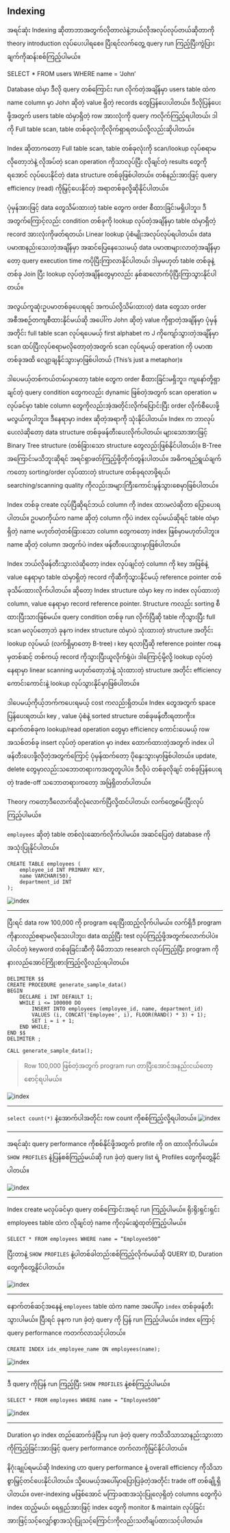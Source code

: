 ## Indexing
အရင်ဆုံး Indexing ဆိုတာဘာအတွက်လိုတာလဲနဲ့ဘယ်လိုအလုပ်လုပ်တယ်ဆိုတာကို theory introduction လုပ်ပေးပါရစေ။ ပြီးရင်လက်တွေ့ query run ကြည့်ပြီးကွဲပြားချက်ကိုဆန်းစစ်ကြည့်ပါမယ်။

SELECT * FROM users WHERE name = ‘John’

Database ထဲမှာ ဒီလို query တစ်ကြောင်း run လိုက်တဲ့အချိန်မှာ users table ထဲက name column မှာ John ဆိုတဲ့ value ရှိတဲ့ records တွေပြန်ပေးပါတယ်။ ဒီလိုပြန်ပေးဖို့အတွက် users table ထဲမှာရှိတဲ့ row အားလုံးကို query ကလိုက်ကြည့်ရပါတယ်၊ ဒါကို Full table scan, table တစ်ခုလုံးကိုလိုက်ရှာရတယ်လို့လည်းဆိုပါတယ်။ 

Index ဆိုတာကတော့ Full table scan, table တစ်ခုလုံးကို scan/lookup လုပ်စရာမလိုတော့ဘဲနဲ့ လိုအပ်တဲ့ scan operation ကိုသာလုပ်ပြီး လိုချင်တဲ့ results တွေကိုရအောင် လုပ်ပေးနိုင်တဲ့ data structure တစ်ခုဖြစ်ပါတယ်။ တစ်နည်းအားဖြင့် query efficiency (read) ကိုမြှင့်ပေးနိုင်တဲ့ အရာတစ်ခုလို့ဆိုနိုင်ပါတယ်။ 

ပုံမှန်အားဖြင့် data တွေသိမ်းထားတဲ့ table တွေက order စီထားခြင်းမရှိပါဘူး၊ ဒီအတွက်ကြောင့်လည်း condition တစ်ခုကို lookup လုပ်တဲ့အချိန်မှာ table ထဲမှာရှိတဲ့ record အားလုံးကိုဖတ်ရတယ်၊ Linear lookup ပုံစံမျိုးအလုပ်လုပ်ရပါတယ်။ data ပမာဏနည်းသေးတဲ့အချိန်မှာ အဆင်ပြေနေသေးမယ့် data ပမာဏများလာတဲ့အချိန်မှာတော့ query execution time ကပိုပြီးကြာလာနိုင်ပါတယ်၊ ဒါမှမဟုတ် table တစ်ခုနဲ့တစ်ခု Join ပြီး lookup လုပ်တဲ့အချိန်တွေမှာလည်း နှစ်ဆလောက်ပိုပြီးကြာသွားနိုင်ပါတယ်။

အလွယ်ကူဆုံးဥပမာတစ်ခုပေးရရင် အကယ်လို့သိမ်းထားတဲ့ data တွေသာ order အစီအစဉ်တကျစီထားနိုင်မယ်ဆို အပေါ်က John ဆိုတဲ့ value ကိုရှာတဲ့အချိန်မှာ ပုံမှန်အတိုင်း full table scan လုပ်ရပေမယ့် first alphabet က J ကိုကျော်သွားတဲ့အချိန်မှာ scan ထပ်ပြီးလုပ်စရာမလိုတော့တဲ့အတွက် scan လုပ်ရမယ့် operation ကို ပမာဏတစ်ခုအထိ လျော့ချနိုင်သွားမှာဖြစ်ပါတယ် (This’s just a metaphor)။

ဒါပေမယ့်တစ်ကယ်တမ်းမှာတော့ table တွေက order စီထားခြင်းမရှိဘူး၊ ကျနော်တို့ရှာချင်တဲ့ query condition တွေကလည်း dynamic ဖြစ်တဲ့အတွက် scan operation မလုပ်ခင်မှာ table column တွေကိုလည်းအဲ့အတိုင်းလိုက်ပြောင်းပြီး order လိုက်စီပေးဖို့မလွယ်ကူပါဘူး။ ဒီနေရာမှာ index ဆိုတဲ့အရာကို သုံးနိုင်ပါတယ်။ Index က ဘာလုပ်ပေးလဲဆိုတော့ data structure တစ်ခုဖန်တီးပေးလိုက်ပါတယ်၊ များသောအားဖြင့် Binary Tree structure (တစ်ခြားသော structure တွေလည်းဖြစ်နိုင်ပါတယ်)။ B-Tree အကြောင်းမသိဘူးဆိုရင် အရင်ရှာဖတ်ကြည့်ဖို့တိုက်တွန်းပါတယ်။ အဓိကရည်ရွယ်ချက်ကတော့ sorting/order လုပ်ထားတဲ့ structure တစ်ခုရလာဖို့ရယ်၊ searching/scanning quality ကိုလည်းအများကြီးကောင်းမွန်သွားစေမှာဖြစ်ပါတယ်။

Index တစ်ခု create လုပ်ပြီဆိုရင်ဘယ် column ကို index ထားမလဲဆိုတာ ပြောပေးရပါတယ်။ ဥပမာကိုယ်က name ဆိုတဲ့ column ကိုပဲ index လုပ်မယ်ဆိုရင် table ထဲမှာရှိတဲ့ name မဟုတ်တဲ့တစ်ခြားသော column တွေကတော့ index ဖြစ်မှာမဟုတ်ပါဘူး။ name ဆိုတဲ့ column အတွက်ပဲ index ဖန်တီးပေးသွားမှာဖြစ်ပါတယ်။

Index ဘယ်လိုဖန်တီးသွားလဲဆိုတော့ index လုပ်ချင်တဲ့ column ကို key အဖြစ်နဲ့ value နေရာမှာ table ထဲမှာရှိတဲ့ record ကိုဆီကိုသွားနိုင်မယ့် reference pointer တစ်ခုသိမ်းထားလိုက်ပါတယ်။ ဆိုတော့ Index structure ထဲမှာ key က index လုပ်ထားတဲ့ column, value နေရာမှာ record reference pointer. Structure ကလည်း sorting စီထားပြီးသားဖြစ်မယ်။ query condition တစ်ခု run လိုက်ပြီဆို table ကိုသွားပြီး full scan မလုပ်တော့ဘဲ ခုနက index structure ထဲမှာပဲ သုံးထားတဲ့ structure အတိုင်း lookup လုပ်မယ် (လက်ရှိမှာတော့ B-tree) ၊ key ရလာပြီဆို reference pointer ကနေမှတစ်ဆင့် တစ်ကယ့် record ကိုသွားပြီးယူလိုက်ရုံပဲ၊ ဒါကြောင့်မို့လို့ lookup လုပ်တဲ့နေရာမှာ linear scanning မဟုတ်တော့ဘဲနဲ့ သုံးထားတဲ့ structure အတိုင်း efficiency ကောင်းကောင်းနဲ့ lookup လုပ်သွားနိုင်မှာဖြစ်ပါတယ်။

ဒါပေမယ့်ကိုယ့်ဘက်ကပေးရမယ့် cost ကလည်းရှိတယ်။ Index တွေအတွက် space ပြန်ပေးရတယ်၊ key , value ပုံစံနဲ့ sorted structure တစ်ခုဖန်တီးရတာကိုး။ နောက်တစ်ခုက lookup/read operation တွေမှာ efficiency ကောင်းပေမယ့် row အသစ်တစ်ခု insert လုပ်တဲ့ operation မှာ index ထောက်ထားတဲ့အတွက် index ပါဖန်တီးပေးဖို့လိုတဲ့အတွက်ကြောင့် ပုံမှန်ထက်တော့ ပိုနှေးသွားမှာဖြစ်ပါတယ်။ update, delete တွေမှာလည်းသဘောတရားကအတူတူပါပဲ။ ဒီလိုပဲ တစ်ခုလိုချင် တစ်ခုပြန်ပေးရတဲ့ trade-off သဘောတရားကတော့ အမြဲရှိတတ်ပါတယ်။

Theory ကတော့ဒီလောက်ဆိုလုံလောက်ပြီလို့ထင်ပါတယ်၊ လက်တွေ့စမ်းပြီးလုပ်ကြည့်ပါမယ်။

`employees` ဆိုတဲ့ table တစ်လုံးဆောက်လိုက်ပါမယ်။ အဆင်ပြေတဲ့ database ကိုအသုံးပြုနိုင်ပါတယ်။

```
CREATE TABLE employees (
    employee_id INT PRIMARY KEY,
    name VARCHAR(50),
    department_id INT
);
```
![index](https://raw.githubusercontent.com/HlaingTinHtun/SQL-101/main/assets/queries/index/index1.png) 

---
ပြီးရင် data row 100,000 ကို program ရေးပြီးထည့်လိုက်ပါမယ်။ လက်ရှိဒီ program ကိုနားလည်စရာမလိုသေးပါဘူး၊ data ထည့်ပြီး test လုပ်ကြည့်ဖို့အတွက်လောက်ပါပဲ။ ပါဝင်တဲ့ keyword တစ်ခုခြင်းဆီကို မိမိဘာသာ research လုပ်ကြည့်ပြီး program ကိုနားလည်အောင်ကြိုးစားကြည့်လို့လည်းရပါတယ်။

```
DELIMITER $$
CREATE PROCEDURE generate_sample_data()
BEGIN
    DECLARE i INT DEFAULT 1;
    WHILE i <= 100000 DO
        INSERT INTO employees (employee_id, name, department_id)
        VALUES (i, CONCAT('Employee', i), FLOOR(RAND() * 3) + 1);
        SET i = i + 1;
    END WHILE;
END $$
DELIMITER ;

CALL generate_sample_data();
```
 > Row 100,000 ဖြစ်တဲ့အတွက် program run တာပြီးအောင်အနည်းငယ်တော့စောင့်ရပါမယ်။

![index](https://raw.githubusercontent.com/HlaingTinHtun/SQL-101/main/assets/queries/index/index2.png) 

---

`select count(*)` နဲ့အောက်ပါအတိုင်း row count ကိုစစ်ကြည့်လို့ရပါတယ်။
![index](https://raw.githubusercontent.com/HlaingTinHtun/SQL-101/main/assets/queries/index/index3.png) 

---
အရင်ဆုံး query performance ကိုစစ်နိုင်ဖို့အတွက် profile ကို on ထားလိုက်ပါမယ်။ `SHOW PROFILES` နဲ့ပြန်စစ်ကြည့်မယ်ဆို run ခဲ့တဲ့ query list ရဲ့ Profiles တွေကိုတွေ့နိုင်ပါတယ်။

![index](https://raw.githubusercontent.com/HlaingTinHtun/SQL-101/main/assets/queries/index/index4.png) 

---

Index create မလုပ်ခင်မှာ query တစ်ကြောင်းအရင် run ကြည့်ပါမယ်။ ရိုးရိုးရှင်းရှင်း employees table ထဲက လိုချင်တဲ့ name ကိုလှမ်းဆွဲထုတ်ကြည့်ပါမယ်။

```
SELECT * FROM employees WHERE name = “Employee500”
```
ပြီးတာနဲ့ `SHOW PROFILES` နဲ့ပါတစ်ခါတည်းစစ်ကြည့်လိုက်မယ်ဆို QUERY ID, Duration တွေကိုတွေ့နိုင်ပါတယ်။

![index](https://raw.githubusercontent.com/HlaingTinHtun/SQL-101/main/assets/queries/index/index5.png) 

---
နောက်တစ်ဆင့်အနေနဲ့ `employees` table ထဲက name အပေါ်မှာ `index` တစ်ခုဖန်တီးသွားပါမယ်။ ပြီးရင် ခုနက run ခဲ့တဲ့ query ကို ပြန် run ကြည့်ပါမယ်။ index ကြောင့် query performance ကတက်လာသင့်ပါတယ်။

```
CREATE INDEX idx_employee_name ON employees(name);
```

![index](https://raw.githubusercontent.com/HlaingTinHtun/SQL-101/main/assets/queries/index/index6.png) 

---

ဒီ query ကိုပြန် run ကြည့်ပြီး `SHOW PROFILES` နဲ့စစ်ကြည့်ပါမယ်။
```
SELECT * FROM employees WHERE name = “Employee500”
```

![index](https://raw.githubusercontent.com/HlaingTinHtun/SQL-101/main/assets/queries/index/index7.png) 

---

Duration မှာ index တည်ဆောက်ခဲ့ပြီးမှ run ခဲ့တဲ့ query ကသိသိသာသာနည်းသွားတာကိုကြည့်ခြင်းအားဖြင့် query performance တက်လာကိုမြင်နိုင်ပါတယ်။

နိဂုံးချုပ်ရမယ်ဆို Indexing ဟာ query performance နဲ့ overall efficiency ကိုသိသာစွာမြှင့်တင်ပေးနိုင်ပါတယ်။ သို့ပေမယ့်အပေါ်မှာပြောပြခဲ့တဲ့အတိုင်း trade off တစ်ချို့ရှိပါတယ်။ over-indexing မဖြစ်အောင် မကြာခဏအသုံးပြုလေ့ရှိတဲ့ columns တွေကိုပဲ index ထည့်မယ်၊ ရေရှည်အားဖြင့် index တွေကို monitor & maintain လုပ်ခြင်းအားဖြင့်သင့်လျှော်စွာအသုံးပြုသင့်ကြောင်းကိုလည်းသတိချပ်ထားသင့်ပါတယ်။



